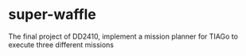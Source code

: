 # super-waffle

The final project of DD2410, implement a mission planner for TIAGo to execute three different missions
